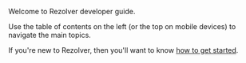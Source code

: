 Welcome to Rezolver developer guide.

Use the table of contents on the left (or the top on mobile devices) to navigate the main topics.

If you're new to Rezolver, then you'll want to know [how to get started](getting-started.md).
